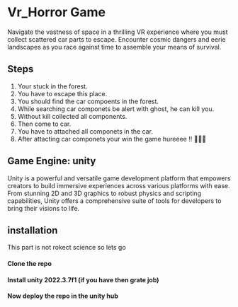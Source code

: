 # Vr_Horror Game
Navigate the vastness of space in a thrilling VR experience where you must collect scattered car parts to escape. Encounter cosmic dangers and eerie landscapes as you race against time to assemble your means of survival.

## Steps
1. Your stuck in the forest.
2. You have to escape this place.
3. You should find the car compoents in the forest.
4. While searching car componets be alert with ghost, he can kill you.
5. Without kill collected all components.
6. Then come to car.
7. You have to attached all componets in the car.
8. After attacting car componets your win the game hureeee !! 🎉🥳🥳

## Game Engine: unity
Unity is a powerful and versatile game development platform that empowers creators to build immersive experiences across various platforms with ease. From stunning 2D and 3D graphics to robust physics and scripting capabilities, Unity offers a comprehensive suite of tools for developers to bring their visions to life.

## installation 
This part is not rokect science so lets go 
#### Clone the repo
#### Install unity 2022.3.7f1 (if you have then grate job)
#### Now deploy the repo in the unity hub 
#### 

